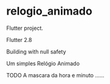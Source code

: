 # relogio_animado

Flutter project.

Flutter 2.8

Building with null safety

Um simples Relógio Animado

TODO A mascara da hora e minuto ......

